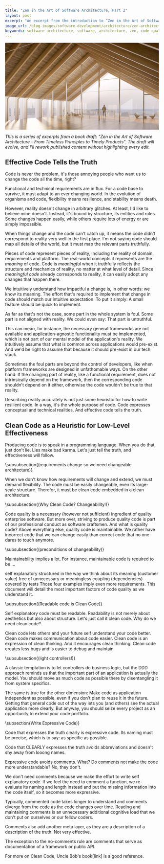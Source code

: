 ```yaml
---
title: "Zen in the Art of Software Architecture, Part 2"
layout: post
excerpt: "An excerpt from the introduction to ”Zen in the Art of Software Architecture”, a book I'm writing. Get a feel for tone and content. Much more will come."
image_url: /blog-images/software-development/architecture/zen-architecture.jpg
keywords: software architecture, software, architecture, zen, code quality, software quality, book, software development, architecture pattern, design pattern, productivity, philosophy
---
```


<img style="margin-left:auto;margin-right:auto;display:block;"
    src="/blog-images/software-development/architecture/zen-architecture.jpg"
    title="{{ page.title }}"
    alt="{{ page.title }}. {{ page.keywords }}">
    
<i>This is a series of excerpts from a book draft: "Zen in the Art of Software Architecture - From Timeless Principles to Timely Products". The draft will evolve, and I'll rework published content without highlighting every edit.</i>

## Effective Code Tells the Truth

Code is never the problem, it's those annoying people who want us to change the code all the time, right?

Functional and technical requirements are in flux. For a code base to survive, it must adapt to an ever changing world. In the evolution of organisms and code, flexibility means resilience, and stability means death.

However, reality doesn't change in arbitrary glitches. At least, I'd like to believe mine doesn't. Instead, it's bound by structure, its entities and rules. Some changes happen easily, while others require lots of energy or are simply impossible.

<!-- todo: consider: when people decide to kill off and rebuilt parts of a software product. The "reality" changes abruptly -->

<!-- todo: examples of easy an hard changes in reality and how they map to developer expectations in an app in that domain -->

When things change and the code can't catch up, it means the code didn't correspond to reality very well in the first place. I'm not saying code should map all details of the world, but it must map the relevant parts truthfully.

Pieces of code represent pieces of reality, including the reality of domain, requirements and platform. The real-world concepts it represents are the *meaning* of code. Code is *meaningful* when it truthfully reflects the structure and mechanics of reality, no matter at what level of detail. Since *meaningful code* already corresponds to reality, it can easily adopt any changes that happen there.

We intuitively understand how impactful a change is, in other words: we know its meaning. The effort that's required to implement that change in code should match our intuitive expectation. To put it simply: A small feature should be quick to implement.

As far as that's not the case, some part in the whole system is foul. Some part is not aligned with reality. We could even say: That part is untruthful.

This can mean, for instance, the necessary general frameworks are not available and application-agnostic functionality must be implemented, which is not part of our mental model of the application's reality. We intuitively assume that what is common across applications would pre-exist. And we'd be right to assume that because it should pre-exist in our tech stack.

Sometimes the foul parts are beyond the control of developers, like when platform frameworks are designed in unfathomable ways. On the other hand: If the changing part of reality, like a functional requirement, does not intrinsically depend on the framework, then the corresponding code shouldn't depend on it either, otherwise the code wouldn't be true to that reality.

Describing reality accurately is not just some heuristic for how to write resilient code. In a way, it's the whole purpose of code. Code expresses conceptual and technical realities. And effective code tells the truth.

## Clean Code as a Heuristic for Low-Level Effectiveness

Producing code is to speak in a programming language. When you do that, just don't lie. Lies make bad karma. Let's just tell the truth, and effectiveness will follow.

\subsubsection{(requirements change so we need changeable architecture)}

When we don't know how requirements will change and extend, we must demand flexibility. The code must be easily changeable, even its large-scale structure. Therefor, it must be clean code embedded in a clean architecture.

\subsubsection{(Why Clean Code? Changeability!)}

Code quality is a necessary (however not sufficient) ingredient of quality enterprise software. But more over, striving to produce quality code is part of our professional conduct as software craftsmen. And what is quality code? Above everything else, quality code is maintainable. We rather have incorrect code that we can change easily than correct code that no one dares to touch anymore.

\subsubsection{(preconditions of changeability)}

Maintainability implies a lot. For instance, maintainable code is required to be ...

self explanatory
structured in the way we think about its meaning (customer value)
free of unnecessary or meaningless coupling (dependencies)
covered by tests
Those four examples imply even more requirements. This document will detail the most important factors of code quality as we understand it.

\subsubsection{(Readable code is Clean Code)}

Self explanatory code must be readable. Readability is not merely about aesthetics but also about structure. Let's just call it clean code. Why do we need clean code?

Clean code lets others and your future self understand your code better.
Clean code makes communication about code easier.
Clean code is an expression of clean thinking. And it encourages clean thinking.
Clean code creates less bugs and is easier to debug and maintain

\subsubsection{(light controllers!)}

A classic temptation is to let controllers do business logic, but the DDD approach reminds us that the important part of an application is actually the model. You should move as much code as possible there by disentangling it from system specifics.

The same is true for the other dimension: Make code as application independent as possible, even if you don't plan to reuse it in the future. Getting that general code out of the way lets you (and others) see the actual application more clearly. But anyway, you should seize every project as an opportunity to extend your code portfolio.

\subsection{Write Expressive Code)}

Code that expresses the truth clearly is expressive code. Its naming must be precise, which is to say: as specific as possible.

Code that CLEARLY expresses the truth avoids abbreviations and doesn't shy away from  looong names.

Expressive code avoids comments. What? Do comments not make the code more understandable? No, they don't.

We don't need comments because we make the effort to write self explanatory code. If we feel the need to comment a function, we re-evaluate its naming and length instead and put the missing information into the code itself, so it becomes more expressive.

Typically, commented code takes longer to understand and comments diverge from the code as the code changes over time. Reading and maintaining comments is an unnecessary additional cognitive load that we don't put on ourselves or our fellow coders.

Comments also add another meta layer, as they are a description of a description of the truth. Not very effective.

The exception to the no-comments rule are comments that serve as documentation of a framework or public API.

For more on Clean Code, Uncle Bob's book[link] is a good reference.